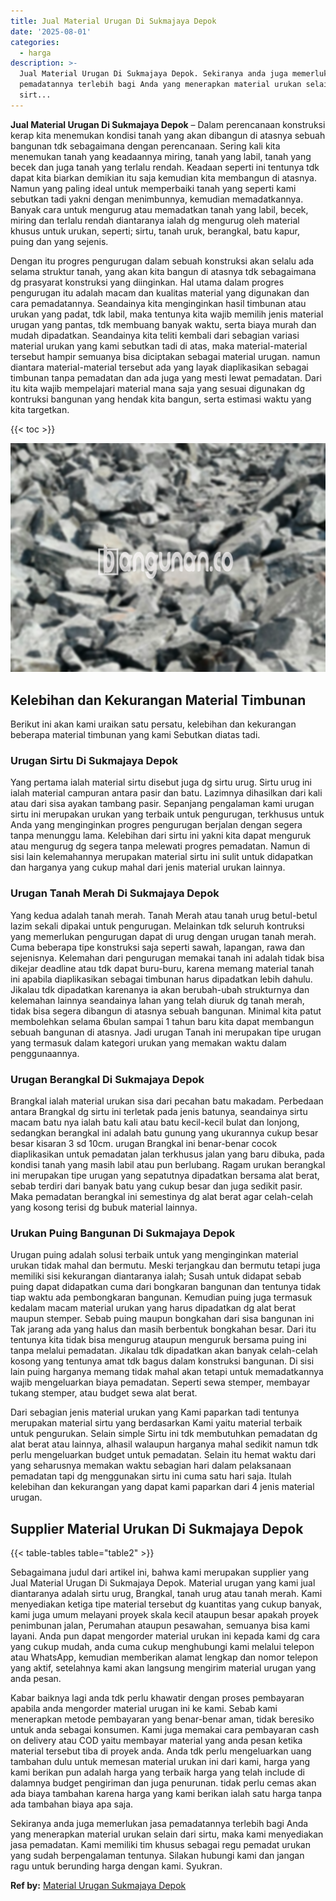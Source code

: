 ```yaml
---
title: Jual Material Urugan Di Sukmajaya Depok
date: '2025-08-01'
categories:
  - harga
description: >-
  Jual Material Urugan Di Sukmajaya Depok. Sekiranya anda juga memerlukan jasa
  pemadatannya terlebih bagi Anda yang menerapkan material urukan selain dari
  sirt...
---
```


**Jual Material Urugan Di Sukmajaya Depok** – Dalam perencanaan konstruksi kerap kita menemukan kondisi tanah yang akan dibangun di atasnya sebuah bangunan tdk sebagaimana dengan perencanaan. Sering kali kita menemukan tanah yang keadaannya miring, tanah yang labil, tanah yang becek dan juga tanah yang terlalu rendah. Keadaan seperti ini tentunya tdk dapat kita biarkan demikian itu saja kemudian kita membangun di atasnya. Namun yang paling ideal untuk memperbaiki tanah yang seperti kami sebutkan tadi yakni dengan menimbunnya, kemudian memadatkannya. Banyak cara untuk mengurug atau memadatkan tanah yang labil, becek, miring dan terlalu rendah diantaranya ialah dg mengurug oleh material khusus untuk urukan, seperti; sirtu, tanah uruk, berangkal, batu kapur, puing dan yang sejenis.

Dengan itu progres pengurugan dalam sebuah konstruksi akan selalu ada selama struktur tanah, yang akan kita bangun di atasnya tdk sebagaimana dg prasyarat konstruksi yang diinginkan. Hal utama dalam progres pengurugan itu adalah macam dan kualitas material yang digunakan dan cara pemadatannya. Seandainya kita menginginkan hasil timbunan atau urukan yang padat, tdk labil, maka tentunya kita wajib memilih jenis material urugan yang pantas, tdk membuang banyak waktu, serta biaya murah dan mudah dipadatkan. Seandainya kita teliti kembali dari sebagian variasi material urukan yang kami sebutkan tadi di atas, maka material-material tersebut hampir semuanya bisa diciptakan sebagai material urugan. namun diantara material-material tersebut ada yang layak diaplikasikan sebagai timbunan tanpa pemadatan dan ada juga yang mesti lewat pemadatan. Dari itu kita wajib mempelajari material mana saja yang sesuai digunakan dg kontruksi bangunan yang hendak kita bangun, serta estimasi waktu yang kita targetkan.

{{< toc >}}

![Jual Material Urugan Di Sukmajaya Depok](/images/jual-urugan-18.png)

## Kelebihan dan Kekurangan Material Timbunan

Berikut ini akan kami uraikan satu persatu, kelebihan dan kekurangan beberapa material timbunan yang kami Sebutkan diatas tadi.

### Urugan Sirtu Di Sukmajaya Depok

Yang pertama ialah material sirtu disebut juga dg sirtu urug. Sirtu urug ini ialah material campuran antara pasir dan batu. Lazimnya dihasilkan dari kali atau dari sisa ayakan tambang pasir. Sepanjang pengalaman kami urugan sirtu ini merupakan urukan yang terbaik untuk pengurugan, terkhusus untuk Anda yang menginginkan progres pengurugan berjalan dengan segera tanpa menunggu lama. Kelebihan dari sirtu ini yakni kita dapat menguruk atau mengurug dg segera tanpa melewati progres pemadatan. Namun di sisi lain kelemahannya merupakan material sirtu ini sulit untuk didapatkan dan harganya yang cukup mahal dari jenis material urukan lainnya.

### Urugan Tanah Merah Di Sukmajaya Depok

Yang kedua adalah tanah merah. Tanah Merah atau tanah urug betul-betul lazim sekali dipakai untuk pengurugan. Melainkan tdk seluruh kontruksi yang memerlukan pengurugan dapat di urug dengan urugan tanah merah. Cuma beberapa tipe konstruksi saja seperti sawah, lapangan, rawa dan sejenisnya. Kelemahan dari pengurugan memakai tanah ini adalah tidak bisa dikejar deadline atau tdk dapat buru-buru, karena memang material tanah ini apabila diaplikasikan sebagai timbunan harus dipadatkan lebih dahulu. Jikalau tdk dipadatkan karenanya ia akan berubah-ubah strukturnya dan kelemahan lainnya seandainya lahan yang telah diuruk dg tanah merah, tidak bisa segera dibangun di atasnya sebuah bangunan. Minimal kita patut membolehkan selama 6bulan sampai 1 tahun baru kita dapat membangun sebuah bangunan di atasnya. Jadi urugan Tanah ini merupakan tipe urugan yang termasuk dalam kategori urukan yang memakan waktu dalam penggunaannya.

### Urugan Berangkal Di Sukmajaya Depok

Brangkal ialah material urukan sisa dari pecahan batu makadam. Perbedaan antara Brangkal dg sirtu ini terletak pada jenis batunya, seandainya sirtu macam batu nya ialah batu kali atau batu kecil-kecil bulat dan lonjong, sedangkan berangkal ini adalah batu gunung yang ukurannya cukup besar besar kisaran 3 sd 10cm. urugan Brangkal ini benar-benar cocok diaplikasikan untuk pemadatan jalan terkhusus jalan yang baru dibuka, pada kondisi tanah yang masih labil atau pun berlubang. Ragam urukan berangkal ini merupakan tipe urugan yang sepatutnya dipadatkan bersama alat berat, sebab terdiri dari banyak batu yang cukup besar dan juga sedikit pasir. Maka pemadatan berangkal ini semestinya dg alat berat agar celah-celah yang kosong terisi dg bubuk material lainnya.

### Urukan Puing Bangunan Di Sukmajaya Depok

Urugan puing adalah solusi terbaik untuk yang menginginkan material urukan tidak mahal dan bermutu. Meski terjangkau dan bermutu tetapi juga memiliki sisi kekurangan diantaranya ialah; Susah untuk didapat sebab puing dapat didapatkan cuma dari bongkaran bangunan dan tentunya tidak tiap waktu ada pembongkaran bangunan. Kemudian puing juga termasuk kedalam macam material urukan yang harus dipadatkan dg alat berat maupun stemper. Sebab puing maupun bongkahan dari sisa bangunan ini Tak jarang ada yang halus dan masih berbentuk bongkahan besar. Dari itu tentunya kita tidak bisa mengurug ataupun menguruk bersama puing ini tanpa melalui pemadatan. Jikalau tdk dipadatkan akan banyak celah-celah kosong yang tentunya amat tdk bagus dalam konstruksi bangunan. Di sisi lain puing harganya memang tidak mahal akan tetapi untuk memadatkannya wajib mengeluarkan biaya pemadatan. Seperti sewa stemper, membayar tukang stemper, atau budget sewa alat berat.

Dari sebagian jenis material urukan yang Kami paparkan tadi tentunya merupakan material sirtu yang berdasarkan Kami yaitu material terbaik untuk pengurukan. Selain simple Sirtu ini tdk membutuhkan pemadatan dg alat berat atau lainnya, alhasil walaupun harganya mahal sedikit namun tdk perlu mengeluarkan budget untuk pemadatan. Selain itu hemat waktu dari yang seharusnya memakan waktu sebagian hari dalam pelaksanaan pemadatan tapi dg menggunakan sirtu ini cuma satu hari saja. Itulah kelebihan dan kekurangan yang dapat kami paparkan dari 4 jenis material urugan.

## Supplier Material Urukan Di Sukmajaya Depok

{{< table-tables table="table2" >}}

Sebagaimana judul dari artikel ini, bahwa kami merupakan supplier yang Jual Material Urugan Di Sukmajaya Depok. Material urugan yang kami jual diantaranya adalah sirtu urug, Brangkal, tanah urug atau tanah merah. Kami menyediakan ketiga tipe material tersebut dg kuantitas yang cukup banyak, kami juga umum melayani proyek skala kecil ataupun besar apakah proyek penimbunan jalan, Perumahan ataupun pesawahan, semuanya bisa kami layani. Anda pun dapat mengorder material urukan ini kepada kami dg cara yang cukup mudah, anda cuma cukup menghubungi kami melalui telepon atau WhatsApp, kemudian memberikan alamat lengkap dan nomor telepon yang aktif, setelahnya kami akan langsung mengirim material urugan yang anda pesan.

Kabar baiknya lagi anda tdk perlu khawatir dengan proses pembayaran apabila anda mengorder material urugan ini ke kami. Sebab kami menerapkan metode pembayaran yang benar-benar aman, tidak beresiko untuk anda sebagai konsumen. Kami juga memakai cara pembayaran cash on delivery atau COD yaitu membayar material yang anda pesan ketika material tersebut tiba di proyek anda. Anda tdk perlu mengeluarkan uang tambahan dulu untuk memesan material urukan ini dari kami, harga yang kami berikan pun adalah harga yang terbaik harga yang telah include di dalamnya budget pengiriman dan juga penurunan. tidak perlu cemas akan ada biaya tambahan karena harga yang kami berikan ialah satu harga tanpa ada tambahan biaya apa saja.

Sekiranya anda juga memerlukan jasa pemadatannya terlebih bagi Anda yang menerapkan material urukan selain dari sirtu, maka kami menyediakan jasa pemadatan. Kami memiliki tim khusus sebagai regu pemadat urukan yang sudah berpengalaman tentunya. Silakan hubungi kami dan jangan ragu untuk berunding harga dengan kami. Syukran.

**Ref by:** [Material Urugan Sukmajaya Depok](https://id.wikipedia.org/wiki/Material)
